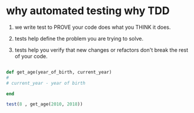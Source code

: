 # why automated testing why TDD
1. we write test to PROVE your code does what you THINK it does.

2. tests help define the problem you are trying to solve.

3. tests help you verify that new changes or refactors don't break the rest of your code.

```ruby

def get_age(year_of_birth, current_year)
# 
# current_year - year of birth

end

test(8 , get_age(2010, 2018))


```
